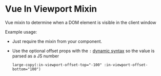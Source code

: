 # Vue In Viewport Mixin


Vue mixin to determine when a DOM element is visible in the client window

Example usage:
* Just require the mixin from your component.

* Use the optional offset props with the `:` [dynamic syntax](http://vuejs.org/guide/components.html#Literal_vs-_Dynamic) so the value is parsed as a JS number 
	```
	large-copy(:in-viewport-offset-top="-100" :in-viewport-offset-bottom="100")
	```
